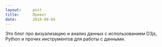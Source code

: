 ```yaml
---
layout:     post
title:      Привет
date:       2016-08-04
---
```


Это блог про визуализацию и анализ данных с использованием D3js, Python и прочих инструментов для работы с данными.

<!--more-->


